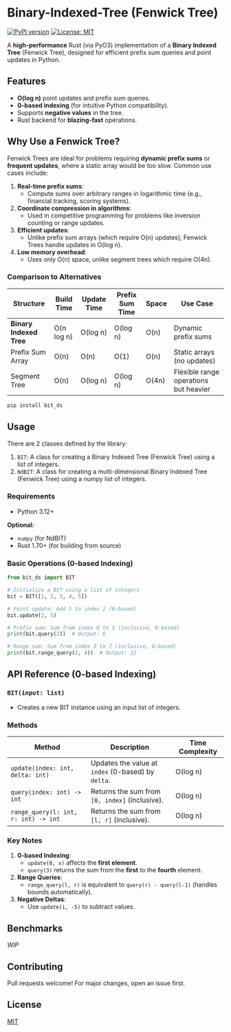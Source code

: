 # Binary-Indexed-Tree (Fenwick Tree)

[![PyPI version](https://img.shields.io/pypi/v/bit_ds.svg)](https://pypi.org/project/bit-ds/)
[![License: MIT](https://img.shields.io/badge/License-MIT-yellow.svg)](https://opensource.org/licenses/MIT)

A **high-performance** Rust (via PyO3) implementation of a **Binary Indexed Tree** (Fenwick Tree), designed for efficient prefix sum queries and point updates in Python.

## Features
- **O(log n)** point updates and prefix sum queries.
- **0-based indexing** (for intuitive Python compatibility).
- Supports **negative values** in the tree.
- Rust backend for **blazing-fast** operations.

## Why Use a Fenwick Tree?
Fenwick Trees are ideal for problems requiring **dynamic prefix sums** or **frequent updates**, where a static array would be too slow. Common use cases include:
1. **Real-time prefix sums**:  
   - Compute sums over arbitrary ranges in logarithmic time (e.g., financial tracking, scoring systems).
2. **Coordinate compression in algorithms**:  
   - Used in competitive programming for problems like inversion counting or range updates.
3. **Efficient updates**:  
   - Unlike prefix sum arrays (which require O(n) updates), Fenwick Trees handle updates in O(log n).
4. **Low memory overhead**:  
   - Uses only O(n) space, unlike segment trees which require O(4n).

### Comparison to Alternatives
| Structure               | Build Time | Update Time | Prefix Sum Time | Space      | Use Case                     |
|-------------------------|------------|-------------|------------------|------------|------------------------------|
| **Binary Indexed Tree** | O(n log n)       | O(log n)    | O(log n)         | O(n)       | Dynamic prefix sums           |
| Prefix Sum Array        | O(n)       | O(n)        | O(1)             | O(n)       | Static arrays (no updates)    |
| Segment Tree            | O(n)       | O(log n)    | O(log n)         | O(4n)      | Flexible range operations but heavier    |


```bash
pip install bit_ds
```

## Usage
There are 2 classes defined by the library:
1. `BIT`: A class for creating a Binary Indexed Tree (Fenwick Tree) using a list of integers.
2. `NdBIT`: A class for creating a multi-dimensional Binary Indexed Tree (Fenwick Tree) using a numpy list of integers.

### Requirements
- Python 3.12+

**Optional:**
- `numpy` (for NdBIT)
- Rust 1.70+ (for building from source)


### Basic Operations (0-based Indexing)
```python
from bit_ds import BIT

# Initialize a BIT using a list of integers
bit = BIT([1, 2, 3, 4, 5])

# Point update: Add 5 to index 2 (0-based)
bit.update(2, 5)

# Prefix sum: Sum from index 0 to 5 (inclusive, 0-based) 
print(bit.query(2))  # Output: 6 

# Range sum: Sum from index 3 to 7 (inclusive, 0-based)
print(bit.range_query(2, 4))  # Output: 12
```

## API Reference (0-based Indexing)
### `BIT(input: list)`
- Creates a new BIT instance using an input list of integers.
### Methods
| Method                | Description                          | Time Complexity |
|-----------------------|--------------------------------------|-----------------|
| `update(index: int, delta: int)` | Updates the value at `index` (0-based) by `delta`. | O(log n) |
| `query(index: int) -> int`    | Returns the sum from `[0, index]` (inclusive). | O(log n) |
| `range_query(l: int, r: int) -> int` | Returns the sum from `[l, r]` (inclusive). | O(log n) |

### Key Notes
1. **0-based Indexing**:  
   - `update(0, x)` affects the **first element**.  
   - `query(3)` returns the sum from the **first** to the **fourth** element.  
2. **Range Queries**:  
   - `range_query(l, r)` is equivalent to `query(r) - query(l-1)` (handles bounds automatically).  
3. **Negative Deltas**:  
   - Use `update(i, -5)` to subtract values.

## Benchmarks
*WIP*

## Contributing
Pull requests welcome! For major changes, open an issue first.

## License
[MIT](https://choosealicense.com/licenses/mit/)

